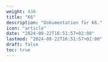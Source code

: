 ```yaml
---
weight: 430
title: "K6"
description: "Dokumentation für K6."
icon: "article"
date: "2024-08-22T16:51:57+02:00"
lastmod: "2024-08-22T16:51:57+02:00"
draft: false
toc: true
---
```

